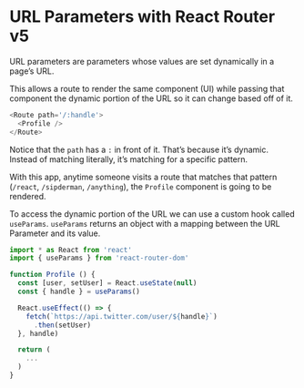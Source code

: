 # URL Parameters with React Router v5
URL parameters are parameters whose values are set dynamically in a page’s URL. 

This allows a route to render the same component (UI) while passing that component the dynamic portion of the URL so it can change based off of it.

```js
<Route path='/:handle'>
  <Profile />
</Route>
```

Notice that the `path` has a `:` in front of it. That’s because it’s dynamic. Instead of matching literally, it’s matching for a specific pattern. 

With this app, anytime someone visits a route that matches that pattern (`/react`, `/sipderman`, `/anything`), the `Profile` component is going to be rendered.

To access the dynamic portion of the URL we can use a custom hook called `useParams`. `useParams` returns an object with a mapping between the URL Parameter and its value.

```js
import * as React from 'react'
import { useParams } from 'react-router-dom'

function Profile () {
  const [user, setUser] = React.useState(null)
  const { handle } = useParams()

  React.useEffect(() => {
    fetch(`https://api.twitter.com/user/${handle}`)
      .then(setUser)
  }, handle)

  return (
    ...
  )
}
```